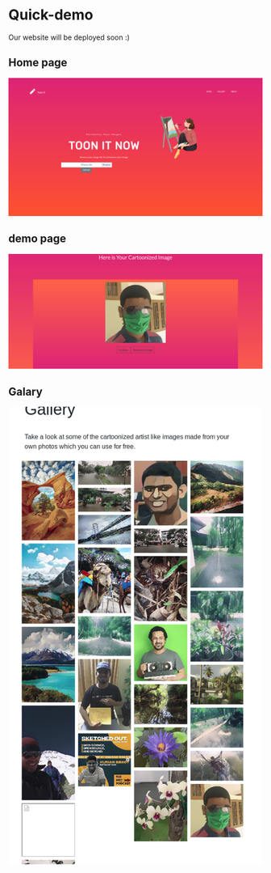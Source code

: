 # Quick-demo

Our website will be deployed soon :)

## Home page

<img src='img/home.png'>

## demo page

<img src='img/cartoon.png'>

## Galary

<img src='img/galery.png'>
